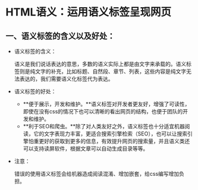 # HTML语义：运用语义标签呈现网页

## 一、语义标签的含义以及好处：

- 语义标签的含义：

  语义是我们说话表达的意思，多数的语义实际上都是由文字来承载的。语义标签则是纯文字的补充，比如标题、自然段、章节、列表，这些内容是纯文字无法表达的，我们需要语义化标签代为表达。

- 语义标签的好处：

  - **便于展示，开发和维护。**语义标签对开发者更友好，增强了可读性，即使在没有css的情况下也可以清晰的看出网页的结构，也便于团队的开发和维护。
  - **利于SEO和爬虫。**除了对人类友好之外，语义标签也十分适宜机器阅读，它的文字表现力丰富，更适合搜索引擎检索（SEO），也可以让搜索引擎怕重更好的获取到更多的信息，有效提升网页的搜索量，并且语义类还可以支持读屏软件，根据文章可以自动生成目录等等。

- 注意：

  错误的使用语义标签会给机器造成阅读混淆、增加嵌套，给css编写增加负担。

